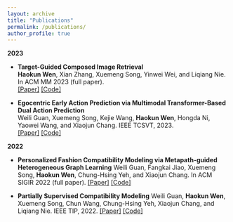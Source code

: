 ```yaml
---
layout: archive
title: "Publications"
permalink: /publications/
author_profile: true
---
```


**2023**
  - **Target-Guided Composed Image Retrieval**   
    **Haokun Wen**, Xian Zhang, Xuemeng Song, Yinwei Wei, and Liqiang Nie. In ACM MM 2023 (full paper).  
    [[Paper]](https://arxiv.org/pdf/2309.01366.pdf) [[Code]](https://anosite.wixsite.com/tg-cir)

  - **Egocentric Early Action Prediction via Multimodal Transformer-Based Dual Action Prediction**    
    Weili Guan, Xuemeng Song, Kejie Wang, **Haokun Wen**, Hongda Ni, Yaowei Wang, and Xiaojun Chang. IEEE TCSVT, 2023.    
    [[Paper]](https://github.com/haokunwen/haokunwen.github.io/blob/master/files/tcsvt2023.pdf) [[Code]](https://trace729.wixsite.com/trace)  

**2022**
  - **Personalized Fashion Compatibility Modeling via Metapath-guided Heterogeneous Graph Learning**
    Weili Guan, Fangkai Jiao, Xuemeng Song, **Haokun Wen**, Chung-Hsing Yeh, and Xiaojun Chang. In ACM SIGIR 2022 (full paper).
    [[Paper]](https://github.com/haokunwen/haokunwen.github.io/blob/master/files/acmsigir2022.pdf) [[Code]](https://anosite.wixsite.com/pfcm)  

  - **Partially Supervised Compatibility Modeling**
    Weili Guan, **Haokun Wen**, Xuemeng Song, Chun Wang, Chung-Hsing Yeh, Xiaojun Chang, and Liqiang Nie. IEEE TIP, 2022.
    [[Paper]](https://github.com/haokunwen/haokunwen.github.io/blob/master/files/tip2022.pdf) [[Code]](https://site2750.wixsite.com/ps-ocm)  


